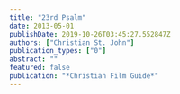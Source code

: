 ```yaml
---
title: "23rd Psalm"
date: 2013-05-01
publishDate: 2019-10-26T03:45:27.552847Z
authors: ["Christian St. John"]
publication_types: ["0"]
abstract: ""
featured: false
publication: "*Christian Film Guide*"
---
```


